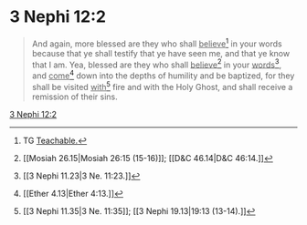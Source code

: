 # 3 Nephi 12:2

> And again, more blessed are they who shall <u>believe</u>[^a] in your words because that ye shall testify that ye have seen me, and that ye know that I am. Yea, blessed are they who shall <u>believe</u>[^b] in your <u>words</u>[^c], and <u>come</u>[^d] down into the depths of humility and be baptized, for they shall be visited <u>with</u>[^e] fire and with the Holy Ghost, and shall receive a remission of their sins.

[3 Nephi 12:2](https://www.churchofjesuschrist.org/study/scriptures/bofm/3-ne/12?lang=eng&id=p2#p2)


[^a]: TG [Teachable.](https://www.churchofjesuschrist.org/study/scriptures/tg/teachable?lang=eng)
[^b]: [[Mosiah 26.15|Mosiah 26:15 (15-16)]]; [[D&C 46.14|D&C 46:14.]]
[^c]: [[3 Nephi 11.23|3 Ne. 11:23.]]
[^d]: [[Ether 4.13|Ether 4:13.]]
[^e]: [[3 Nephi 11.35|3 Ne. 11:35]]; [[3 Nephi 19.13|19:13 (13-14).]]
